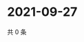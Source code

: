 # 2021-09-27

共 0 条

<!-- BEGIN WEIBO -->
<!-- 最后更新时间 Mon Sep 27 2021 21:11:56 GMT+0800 (China Standard Time) -->

<!-- END WEIBO -->
